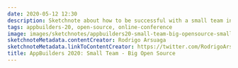 ```yaml
---
date: 2020-05-12 12:30
description: Sketchnote about how to be successful with a small team in Open Source from AppBuilders 2020 (online conference)
tags: appbuilders-20, open-source, online-conference
image: images/sketchnotes/appbuilders20-small-team-big-opensource-small.jpg
sketchnoteMetadata.contentCreator: Rodrigo Arsuaga
sketchnoteMetadata.linkToContentCreator: https://twitter.com/RodrigoArsuaga
title: AppBuilders 2020: Small Team - Big Open Source
---
```

